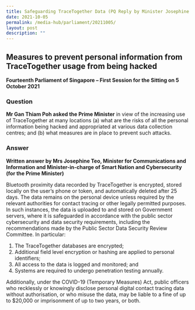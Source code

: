 ```yaml
---
title: Safeguarding TraceTogether Data (PQ Reply by Minister Josephine Teo)
date: 2021-10-05
permalink: /media-hub/parliament/20211005/
layout: post
description: ""
---
```

## Measures to prevent personal information from TraceTogether usage from being hacked



**Fourteenth Parliament of Singapore – First Session for the Sitting on 5 October 2021**


### Question

**Mr Gan Thiam Poh asked the Prime Minister** in view of the increasing use of TraceTogether at many locations (a) what are the risks of all the personal information being hacked and appropriated at various data collection centres; and (b) what measures are in place to prevent such attacks.

### Answer


**Written answer by Mrs Josephine Teo, Minister for Communications and Information and Minister-in-charge of Smart Nation and Cybersecurity (for the Prime Minister)**

Bluetooth proximity data recorded by TraceTogether is encrypted, stored locally on the user’s phone or token, and automatically deleted after 25 days. The data remains on the personal device unless required by the relevant authorities for contact tracing or other legally permitted purposes. In such instances, the data is uploaded to and stored on Government servers, where it is safeguarded in accordance with the public sector cybersecurity and data security requirements, including the recommendations made by the Public Sector Data Security Review Committee. In particular:

1. The TraceTogether databases are encrypted;
2. Additional field level encryption or hashing are applied to personal identifiers;
3. All access to the data is logged and monitored; and
4. Systems are required to undergo penetration testing annually. 

Additionally, under the COVID-19 (Temporary Measures) Act, public officers who recklessly or knowingly disclose personal digital contact tracing data without authorisation, or who misuse the data, may be liable to a fine of up to $20,000 or imprisonment of up to two years, or both.
